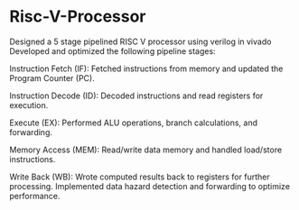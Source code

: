 # Risc-V-Processor
Designed a 5 stage pipelined RISC V processor using verilog in vivado
Developed and optimized the following pipeline stages:

Instruction Fetch (IF): Fetched instructions from memory and updated the Program Counter (PC).

Instruction Decode (ID): Decoded instructions and read registers for execution.

Execute (EX): Performed ALU operations, branch calculations, and forwarding.

Memory Access (MEM): Read/write data memory and handled load/store instructions.

Write Back (WB): Wrote computed results back to registers for further processing.
Implemented data hazard detection and forwarding to optimize performance.
